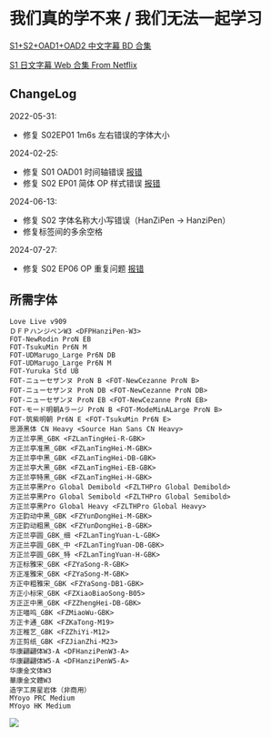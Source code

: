 # 我们真的学不来 / 我们无法一起学习

[S1+S2+OAD1+OAD2 中文字幕 BD 合集](https://github.com/Nekomoekissaten-SUB/Nekomoekissaten-Storage/releases/download/subtitle_pkg/Bokuben_BD_zho.7z)

[S1 日文字幕 Web 合集 From Netflix](https://github.com/Nekomoekissaten-SUB/Nekomoekissaten-Storage/releases/download/subtitle_jpn/Bokuben_S1_jpn_NFLX.7z)

## ChangeLog

2022-05-31:
- 修复 S02EP01 1m6s 左右错误的字体大小

2024-02-25:
- 修复 S01 OAD01 时间轴错误  [报错](https://bbs.acgrip.com/forum.php?mod=viewthread&tid=9898&fromuid=9292)
- 修复 S02 EP01 简体 OP 样式错误  [报错](https://bbs.acgrip.com/forum.php?mod=redirect&goto=findpost&ptid=9898&pid=104986&fromuid=9292)

2024-06-13:
- 修复 S02 字体名称大小写错误（HanZiPen -> HanziPen）
- 修复标签间的多余空格

2024-07-27:
- 修复 S02 EP06 OP 重复问题  [报错](https://vcb-s.com/archives/14836#comment-36088)

## 所需字体

```
Love Live v909
ＤＦＰハンジペンW3 <DFPHanziPen-W3>
FOT-NewRodin ProN EB
FOT-TsukuMin Pr6N M
FOT-UDMarugo_Large Pr6N DB
FOT-UDMarugo_Large Pr6N M
FOT-Yuruka Std UB
FOT-ニューセザンヌ ProN B <FOT-NewCezanne ProN B>
FOT-ニューセザンヌ ProN DB <FOT-NewCezanne ProN DB>
FOT-ニューセザンヌ ProN EB <FOT-NewCezanne ProN EB>
FOT-モード明朝Aラージ ProN B <FOT-ModeMinALarge ProN B>
FOT-筑紫明朝 Pr6N E <FOT-TsukuMin Pr6N E>
思源黑体 CN Heavy <Source Han Sans CN Heavy>
方正兰亭黑_GBK <FZLanTingHei-R-GBK>
方正兰亭准黑_GBK <FZLanTingHei-M-GBK>
方正兰亭中黑_GBK <FZLanTingHei-DB-GBK>
方正兰亭大黑_GBK <FZLanTingHei-EB-GBK>
方正兰亭特黑_GBK <FZLanTingHei-H-GBK>
方正兰亭黑Pro Global Demibold <FZLTHPro Global Demibold>
方正兰亭黑Pro Global Semibold <FZLTHPro Global Semibold>
方正兰亭黑Pro Global Heavy <FZLTHPro Global Heavy>
方正韵动中黑_GBK <FZYunDongHei-M-GBK>
方正韵动粗黑_GBK <FZYunDongHei-B-GBK>
方正兰亭圆_GBK_细 <FZLanTingYuan-L-GBK>
方正兰亭圆_GBK_中 <FZLanTingYuan-DB-GBK>
方正兰亭圆_GBK_特 <FZLanTingYuan-H-GBK>
方正标雅宋_GBK <FZYaSong-R-GBK>
方正准雅宋_GBK <FZYaSong-M-GBK>
方正中粗雅宋_GBK <FZYaSong-DB1-GBK>
方正小标宋_GBK <FZXiaoBiaoSong-B05>
方正正中黑_GBK <FZZhengHei-DB-GBK>
方正喵呜_GBK <FZMiaoWu-GBK>
方正卡通_GBK <FZKaTong-M19>
方正稚艺_GBK <FZZhiYi-M12>
方正剪纸_GBK <FZJianZhi-M23>
华康翩翩体W3-A <DFHanziPenW3-A>
华康翩翩体W5-A <DFHanziPenW5-A>
华康金文体W3
華康金文體W3
造字工房星岩体（非商用）
MYoyo PRC Medium
MYoyo HK Medium
```

![](https://nekomoe.pages.dev/images/2019-04/boku-ben.jpg)
